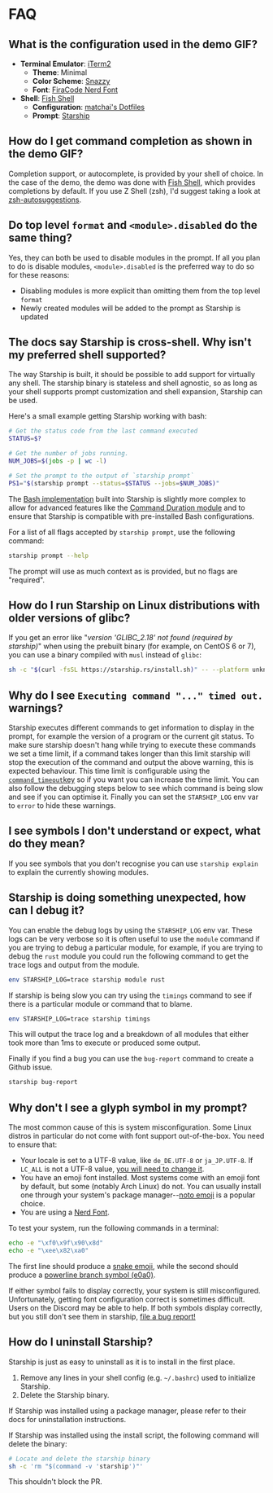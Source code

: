 # FAQ

## What is the configuration used in the demo GIF?

- **Terminal Emulator**: [iTerm2](https://iterm2.com/)
  - **Theme**: Minimal
  - **Color Scheme**: [Snazzy](https://github.com/sindresorhus/iterm2-snazzy)
  - **Font**: [FiraCode Nerd Font](https://www.nerdfonts.com/font-downloads)
- **Shell**: [Fish Shell](https://fishshell.com/)
  - **Configuration**: [matchai's Dotfiles](https://github.com/matchai/dotfiles/blob/b6c6a701d0af8d145a8370288c00bb9f0648b5c2/.config/fish/config.fish)
  - **Prompt**: [Starship](https://starship.rs/)

## How do I get command completion as shown in the demo GIF?

Completion support, or autocomplete, is provided by your shell of choice. In the case of the demo, the demo was done with [Fish Shell](https://fishshell.com/), which provides completions by default. If you use Z Shell (zsh), I'd suggest taking a look at [zsh-autosuggestions](https://github.com/zsh-users/zsh-autosuggestions).

## Do top level `format` and `<module>.disabled` do the same thing?

Yes, they can both be used to disable modules in the prompt. If all you plan to do is disable modules, `<module>.disabled` is the preferred way to do so for these reasons:

- Disabling modules is more explicit than omitting them from the top level `format`
- Newly created modules will be added to the prompt as Starship is updated

## The docs say Starship is cross-shell. Why isn't my preferred shell supported?

The way Starship is built, it should be possible to add support for virtually any shell. The starship binary is stateless and shell agnostic, so as long as your shell supports prompt customization and shell expansion, Starship can be used.

Here's a small example getting Starship working with bash:

```sh
# Get the status code from the last command executed
STATUS=$?

# Get the number of jobs running.
NUM_JOBS=$(jobs -p | wc -l)

# Set the prompt to the output of `starship prompt`
PS1="$(starship prompt --status=$STATUS --jobs=$NUM_JOBS)"
```

The [Bash implementation](https://github.com/starship/starship/blob/master/src/init/starship.bash) built into Starship is slightly more complex to allow for advanced features like the [Command Duration module](https://starship.rs/config/#command-duration) and to ensure that Starship is compatible with pre-installed Bash configurations.

For a list of all flags accepted by `starship prompt`, use the following command:

```sh
starship prompt --help
```

The prompt will use as much context as is provided, but no flags are "required".

## How do I run Starship on Linux distributions with older versions of glibc?

If you get an error like "_version 'GLIBC_2.18' not found (required by starship)_" when using the prebuilt binary (for example, on CentOS 6 or 7), you can use a binary compiled with `musl` instead of `glibc`:

```sh
sh -c "$(curl -fsSL https://starship.rs/install.sh)" -- --platform unknown-linux-musl
```

## Why do I see `Executing command "..." timed out.` warnings?

Starship executes different commands to get information to display in the
prompt, for example the version of a program or the current git status. To make
sure starship doesn't hang while trying to execute these commands we set a time
limit, if a command takes longer than this limit starship will stop the
execution of the command and output the above warning, this is expected
behaviour. This time limit is configurable using the [`command_timeout`key](/config/#prompt) so if you want you can increase the time limit. You can
also follow the debugging steps below to see which command is being slow and
see if you can optimise it. Finally you can set the `STARSHIP_LOG` env var to
`error` to hide these warnings.

## I see symbols I don't understand or expect, what do they mean?

If you see symbols that you don't recognise you can use `starship explain` to
explain the currently showing modules.

## Starship is doing something unexpected, how can I debug it?

You can enable the debug logs by using the `STARSHIP_LOG` env var. These logs
can be very verbose so it is often useful to use the `module` command if you are
trying to debug a particular module, for example, if you are trying to debug
the `rust` module you could run the following command to get the trace
logs and output from the module.

```sh
env STARSHIP_LOG=trace starship module rust
```

If starship is being slow you can try using the `timings` command to see if
there is a particular module or command that to blame.

```sh
env STARSHIP_LOG=trace starship timings
```

This will output the trace log and a breakdown of all modules that either took
more than 1ms to execute or produced some output.

Finally if you find a bug you can use the `bug-report` command to create a
Github issue.

```sh
starship bug-report
```

## Why don't I see a glyph symbol in my prompt?

The most common cause of this is system misconfiguration. Some Linux distros in
particular do not come with font support out-of-the-box. You need to ensure that:

- Your locale is set to a UTF-8 value, like `de_DE.UTF-8` or `ja_JP.UTF-8`. If `LC_ALL` is not a UTF-8 value,
  [you will need to change it](https://www.tecmint.com/set-system-locales-in-linux/).
- You have an emoji font installed. Most systems come with an emoji font by default, but
  some (notably Arch Linux) do not. You can usually install one through your system's
  package manager--[noto emoji](https://www.google.com/get/noto/help/emoji/) is a popular choice.
- You are using a [Nerd Font](https://www.nerdfonts.com/).

To test your system, run the following commands in a terminal:

```sh
echo -e "\xf0\x9f\x90\x8d"
echo -e "\xee\x82\xa0"
```

The first line should produce a [snake emoji](https://emojipedia.org/snake/),
while the second should produce a [powerline branch symbol (e0a0)](https://github.com/ryanoasis/powerline-extra-symbols#glyphs).

If either symbol fails to display correctly, your system is still misconfigured.
Unfortunately, getting font configuration correct is sometimes difficult. Users
on the Discord may be able to help. If both symbols display correctly, but
you still don't see them in starship, [file a bug report!](https://github.com/starship/starship/issues/new/choose)

## How do I uninstall Starship?

Starship is just as easy to uninstall as it is to install in the first place.

1. Remove any lines in your shell config (e.g. `~/.bashrc`) used to initialize Starship.
1. Delete the Starship binary.

If Starship was installed using a package manager, please refer to their docs for uninstallation instructions.

If Starship was installed using the install script, the following command will delete the binary:

```sh
# Locate and delete the starship binary
sh -c 'rm "$(command -v 'starship')"'
```

This shouldn't block the PR.
